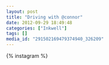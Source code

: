 ```yaml
---
layout: post
title: "Driving with @connor"
date: 2012-09-29 18:49:48
categories: ["Inkwell"]
tags: []
media_id: "291502169479374940_326209"
---
```


{% instagram %}
